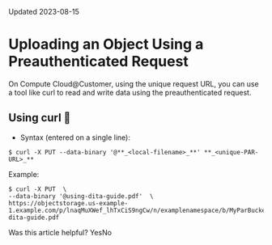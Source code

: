 Updated 2023-08-15
# Uploading an Object Using a Preauthenticated Request
On Compute Cloud@Customer, using the unique request URL, you can use a tool like curl to read and write data using the preauthenticated request. 
## Using curl 🔗 
  * Syntax (entered on a single line):
```
$ curl -X PUT --data-binary '@**_<local-filename>_**' **_<unique-PAR-URL>_**
```

Example:
```
$ curl -X PUT  \
--data-binary '@using-dita-guide.pdf'  \
https://objectstorage.us-example-1.example.com/p/lnaqMuXWef_lhTxCiS9ngCw/n/examplenamespace/b/MyParBucket/o/using-dita-guide.pdf
```



Was this article helpful?
YesNo

